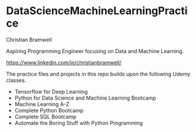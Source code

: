 # DataScienceMachineLearningPractice

Christian Bramwell

Aspiring Programming Engineer focusing on Data and Machine Learning.

https://www.linkedin.com/in/christianbramwell/

The practice files and projects in this repo builds upon the following Udemy classes.

-   Tensorflow for Deep Learning
-   Python for Data Science and Machine Learning Bootcamp
-   Machine Learning A-Z
-   Complete Python Bootcamp
-   Complete SQL Bootcamp
-   Automate the Boring Stuff with Python Programming
